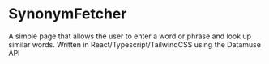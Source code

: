 # SynonymFetcher

A simple page that allows the user to enter a word or phrase and look up similar words.  Written in React/Typescript/TailwindCSS using the Datamuse API
